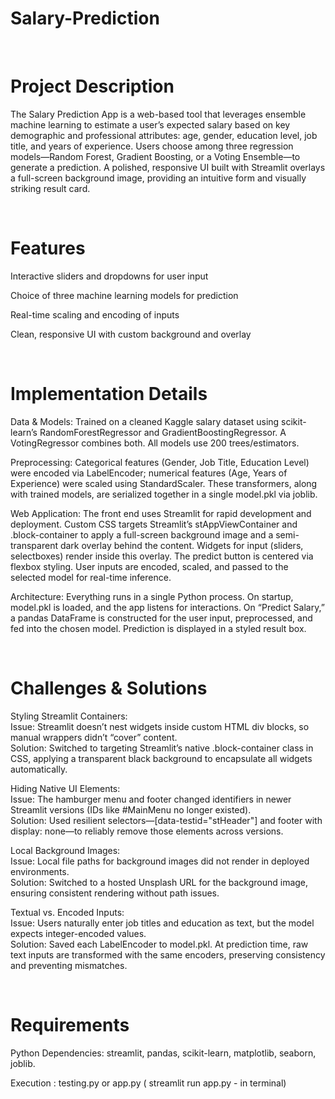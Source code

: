 # Salary-Prediction

<br>

# Project Description
The Salary Prediction App is a web-based tool that leverages ensemble machine learning to estimate a user’s expected salary based on key demographic and professional attributes: age, gender, education level, job title, and years of experience. Users choose among three regression models—Random Forest, Gradient Boosting, or a Voting Ensemble—to generate a prediction. A polished, responsive UI built with Streamlit overlays a full-screen background image, providing an intuitive form and visually striking result card.

<br>

# Features

Interactive sliders and dropdowns for user input

Choice of three machine learning models for prediction

Real-time scaling and encoding of inputs

Clean, responsive UI with custom background and overlay

<br>

# Implementation Details

Data & Models: Trained on a cleaned Kaggle salary dataset using scikit-learn’s RandomForestRegressor and GradientBoostingRegressor. A VotingRegressor combines both. All models use 200 trees/estimators.

Preprocessing: Categorical features (Gender, Job Title, Education Level) were encoded via LabelEncoder; numerical features (Age, Years of Experience) were scaled using StandardScaler. These transformers, along with trained models, are serialized together in a single model.pkl via joblib.

Web Application: The front end uses Streamlit for rapid development and deployment. Custom CSS targets Streamlit’s stAppViewContainer and .block-container to apply a full-screen background image and a semi-transparent dark overlay behind the content. Widgets for input (sliders, selectboxes) render inside this overlay. The predict button is centered via flexbox styling. User inputs are encoded, scaled, and passed to the selected model for real-time inference.

Architecture: Everything runs in a single Python process. On startup, model.pkl is loaded, and the app listens for interactions. On “Predict Salary,” a pandas DataFrame is constructed for the user input, preprocessed, and fed into the chosen model. Prediction is displayed in a styled result box.

<br>

# Challenges & Solutions

Styling Streamlit Containers: <br>
­Issue: Streamlit doesn’t nest widgets inside custom HTML div blocks, so manual wrappers didn’t “cover” content. <br>
Solution: Switched to targeting Streamlit’s native .block-container class in CSS, applying a transparent black background to encapsulate all widgets automatically. <br>

Hiding Native UI Elements: <br>
­Issue: The hamburger menu and footer changed identifiers in newer Streamlit versions (IDs like #MainMenu no longer existed). <br>
Solution: Used resilient selectors—[data-testid="stHeader"] and footer with display: none—to reliably remove those elements across versions. <br>

Local Background Images: <br>
­Issue: Local file paths for background images did not render in deployed environments. <br>
Solution: Switched to a hosted Unsplash URL for the background image, ensuring consistent rendering without path issues. <br>

Textual vs. Encoded Inputs: <br>
­Issue: Users naturally enter job titles and education as text, but the model expects integer-encoded values. <br>
Solution: Saved each LabelEncoder to model.pkl. At prediction time, raw text inputs are transformed with the same encoders, preserving consistency and preventing mismatches. <br>

<br>

# Requirements

Python Dependencies: streamlit, pandas, scikit-learn, matplotlib, seaborn, joblib.

Execution : testing.py or app.py ( streamlit run app.py - in terminal)

